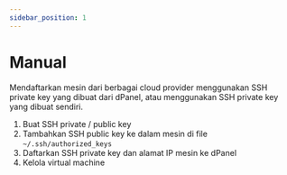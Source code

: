 ```yaml
---
sidebar_position: 1
---
```


# Manual

Mendaftarkan mesin dari berbagai cloud provider menggunakan SSH private key yang dibuat dari dPanel, atau menggunakan SSH private key yang dibuat sendiri.

1. Buat SSH private / public key
2. Tambahkan SSH public key ke dalam mesin di file `~/.ssh/authorized_keys`
3. Daftarkan SSH private key dan alamat IP mesin ke dPanel
4. Kelola virtual machine